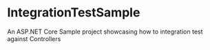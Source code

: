 # IntegrationTestSample
An ASP.NET Core Sample project showcasing how to integration test against Controllers
